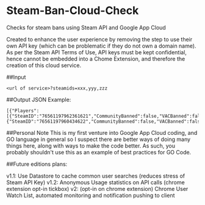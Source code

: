 # Steam-Ban-Cloud-Check
Checks for steam bans using Steam API and Google App Cloud

Created to enhance the user experience by removing the step to use their own API key (which can be problematic if they do not own a domain name). As per the Steam API Terms of Use, API keys must be kept confidential, hence cannot be embedded into a Chome Extension, and therefore the creation of this cloud service.

##Input
```
<url of service>?steamids=xxx,yyy,zzz
```
##Output
JSON Example:
```
[{"Players":[{"SteamID":"76561197962361621","CommunityBanned":false,"VACBanned":false,"NumberOfVACBans":0,"DaysSinceLastBan":0,"NumberOfGameBans":0,"EconomyBan":"none"},{"SteamID":"76561197960434622","CommunityBanned":false,"VACBanned":false,"NumberOfVACBans":0,"DaysSinceLastBan":0,"NumberOfGameBans":0,"EconomyBan":"none"}]}]
```

##Personal Note
This is my first venture into Google App Cloud coding, and GO language in general so I suspect there are better ways of doing many things here, along with ways to make the code better. As such, you probably shouldn't use this as an example of best practices for GO Code.

##Future editions plans:

v1.1: Use Datastore to cache common user searches (reduces stress of Steam API Key)
v1.2: Anonymous Usage statistics on API calls (chrome extension opt-in tickbox)
v2: (opt-in on chrome extension) Chrome User Watch List, automated monitoring and notification pushing to client
